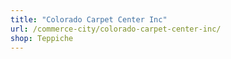 ```yaml
---
title: "Colorado Carpet Center Inc"
url: /commerce-city/colorado-carpet-center-inc/
shop: Teppiche
---
```

